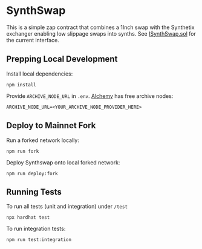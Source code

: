# SynthSwap

This is a simple zap contract that combines a 1Inch swap with the Synthetix exchanger enabling low slippage swaps into synths. See [ISynthSwap.sol](contracts/interfaces/ISynthSwap.sol) for the current interface.

## Prepping Local Development

Install local dependencies:
```
npm install
```
Provide `ARCHIVE_NODE_URL` in `.env`. [Alchemy](https://alchemyapi.io/) has free archive nodes:
```
ARCHIVE_NODE_URL=<YOUR_ARCHIVE_NODE_PROVIDER_HERE>
```

## Deploy to Mainnet Fork


Run a forked network locally:

```
npm run fork
```

Deploy Synthswap onto local forked network:

```
npm run deploy:fork
```

## Running Tests

To run all tests (unit and integration) under `/test`
```
npx hardhat test
```

To run integration tests:
```
npm run test:integration
```